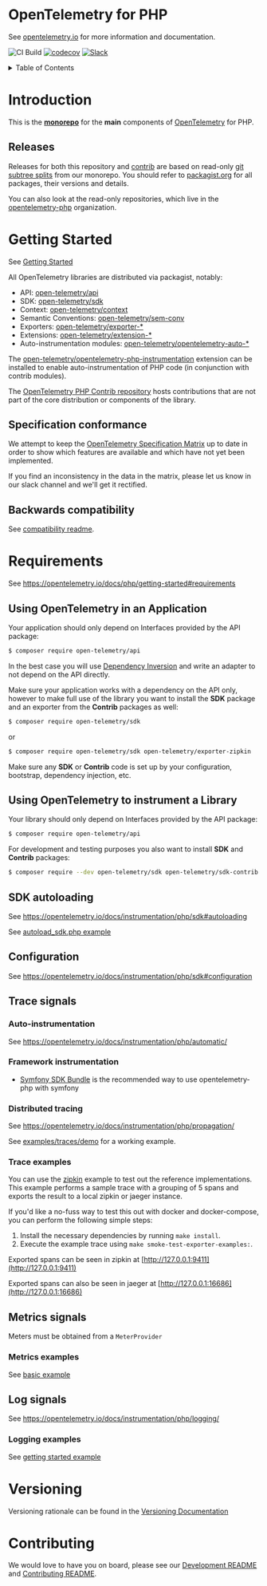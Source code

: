 # OpenTelemetry for PHP

See [opentelemetry.io](https://opentelemetry.io/docs/instrumentation/php/) for more information and documentation.

![CI Build](https://github.com/open-telemetry/opentelemetry-php/workflows/PHP%20QA/badge.svg)
[![codecov](https://codecov.io/gh/open-telemetry/opentelemetry-php/branch/master/graph/badge.svg)](https://codecov.io/gh/open-telemetry/opentelemetry-php)
[![Slack](https://img.shields.io/badge/slack-@cncf/otel--php-brightgreen.svg?logo=slack)](https://cloud-native.slack.com/archives/D03FAB6GN0K)

<details>
<summary>Table of Contents</summary>

<!-- toc -->

- [Introduction](#introduction)
  - [Releases](#releases)
- [Getting started](#getting-started)
- [Project status](#project-status)
  - [Specification conformance](#specification-conformance)
  - [Backwards compatibility](#backwards-compatibility)
- [Getting started](#getting-started)
  - [Instrumenting an application](#using-opentelemetry-in-an-application)
  - [Instrumenting a library](#using-opentelemetry-to-instrument-a-library)
  - [Trace signals](#trace-signals)
    - [Auto-instrumentation](#auto-instrumentation)
    - [Framework instrumentation](#framework-instrumentation)
    - [Manual instrumentation](#manual-instrumentation)
    - [Distributed tracing](#distributed-tracing)
    - [Examples](#trace-examples)
  - [Metrics signals](#metrics-signals)
    - [Examples](#metrics-examples)
  - [Log signals](#log-signals)
- [Versioning](#versioning)
- [Contributing](#contributing)
<!-- tocstop -->

</details>

# Introduction

This is the **[monorepo](https://en.wikipedia.org/wiki/Monorepo)** for the **main** components of [OpenTelemetry](https://opentelemetry.io/) for PHP.

## Releases

Releases for both this repository and [contrib](https://github.com/open-telemetry/opentelemetry-php-contrib) are
based on read-only [git subtree splits](https://github.com/splitsh/lite) from our monorepo. You should refer to
[packagist.org](https://packagist.org/packages/open-telemetry/) for all packages, their versions and details.

You can also look at the read-only repositories, which live in the
[opentelemetry-php](https://github.com/opentelemetry-php) organization.

# Getting Started

See [Getting Started](https://opentelemetry.io/docs/instrumentation/php/getting-started/)

All OpenTelemetry libraries are distributed via packagist, notably:

- API: [open-telemetry/api](https://packagist.org/packages/open-telemetry/api)
- SDK: [open-telemetry/sdk](https://packagist.org/packages/open-telemetry/sdk)
- Context: [open-telemetry/context](https://packagist.org/packages/open-telemetry/context)
- Semantic Conventions: [open-telemetry/sem-conv](https://packagist.org/packages/open-telemetry/sem-conv)
- Exporters: [open-telemetry/exporter-*](https://packagist.org/search/?query=open-telemetry&tags=exporter)
- Extensions: [open-telemetry/extension-*](https://packagist.org/search/?query=open-telemetry&tags=extension)
- Auto-instrumentation modules: [open-telemetry/opentelemetry-auto-*](https://packagist.org/search/?query=open-telemetry&tags=instrumentation)

The [open-telemetry/opentelemetry-php-instrumentation](https://github.com/open-telemetry/opentelemetry-php-instrumentation) extension can be
installed to enable auto-instrumentation of PHP code (in conjunction with contrib modules).

The [OpenTelemetry PHP Contrib repository](https://github.com/open-telemetry/opentelemetry-php-contrib/) hosts contributions that are not part of the core
distribution or components of the library.

## Specification conformance
We attempt to keep the [OpenTelemetry Specification Matrix](https://github.com/open-telemetry/opentelemetry-specification/blob/master/spec-compliance-matrix.md) up to date in order to show which features are available and which have not yet been implemented.

If you find an inconsistency in the data in the matrix, please let us know in our slack channel and we'll get it rectified.

## Backwards compatibility

See [compatibility readme](src/SDK/Common/Dev/Compatibility/README.md).

# Requirements

See https://opentelemetry.io/docs/php/getting-started#requirements

## Using OpenTelemetry in an Application

Your application should only depend on Interfaces provided by the API package:

```bash
$ composer require open-telemetry/api
```
In the best case you will use [Dependency Inversion](https://en.wikipedia.org/wiki/Dependency_inversion_principle)
and write an adapter to not depend on the API directly.

Make sure your application works with a dependency on the API only, however to make full use of the library
you want to install the **SDK** package and an exporter from the **Contrib** packages as well:

```bash
$ composer require open-telemetry/sdk
```
or
```bash
$ composer require open-telemetry/sdk open-telemetry/exporter-zipkin
```
Make sure any **SDK** or **Contrib** code is set up by your configuration, bootstrap, dependency injection, etc.

## Using OpenTelemetry to instrument a Library

Your library should only depend on Interfaces provided by the API package:

```bash
$ composer require open-telemetry/api
```

For development and testing purposes you also want to install **SDK** and **Contrib** packages:
```bash
$ composer require --dev open-telemetry/sdk open-telemetry/sdk-contrib
```

## SDK autoloading

See https://opentelemetry.io/docs/instrumentation/php/sdk#autoloading

See [autoload_sdk.php example](./examples/autoload_sdk.php)

## Configuration

See https://opentelemetry.io/docs/instrumentation/php/sdk#configuration

## Trace signals

### Auto-instrumentation

See https://opentelemetry.io/docs/instrumentation/php/automatic/

### Framework instrumentation

* [Symfony SDK Bundle](https://github.com/open-telemetry/opentelemetry-php-contrib/tree/main/src/Symfony/OtelSdkBundle) is the recommended way to use opentelemetry-php with symfony

### Distributed tracing

See https://opentelemetry.io/docs/instrumentation/php/propagation/

See [examples/traces/demo](examples/traces/demo) for a working example.

### Trace examples

You can use the [zipkin](/examples/traces/exporters/zipkin.php) example to test out the reference
implementations. This example performs a sample trace with a grouping of 5 spans and exports the result
to a local zipkin or jaeger instance.

If you'd like a no-fuss way to test this out with docker and docker-compose, you can perform the following simple steps:

1) Install the necessary dependencies by running `make install`.
2) Execute the example trace using `make smoke-test-exporter-examples:`.

Exported spans can be seen in zipkin at [http://127.0.0.1:9411](http://127.0.0.1:9411)

Exported spans can also be seen in jaeger at [http://127.0.0.1:16686](http://127.0.0.1:16686)

## Metrics signals

Meters must be obtained from a `MeterProvider`

### Metrics examples

See [basic example](./examples/metrics/basic.php)

## Log signals

See https://opentelemetry.io/docs/instrumentation/php/logging/

### Logging examples

See [getting started example](./examples/logs/getting_started.php)

# Versioning

Versioning rationale can be found in the [Versioning Documentation](/docs/versioning.md)

# Contributing

We would love to have you on board, please see our [Development README](./DEVELOPMENT.md) and [Contributing README](./CONTRIBUTING.md).
